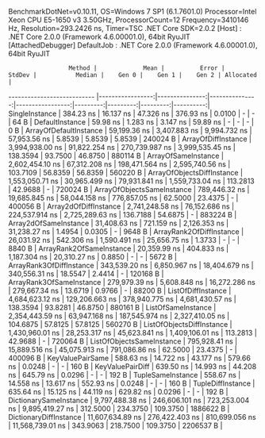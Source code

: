 
BenchmarkDotNet=v0.10.11, OS=Windows 7 SP1 (6.1.7601.0)
Processor=Intel Xeon CPU E5-1650 v3 3.50GHz, ProcessorCount=12
Frequency=3410146 Hz, Resolution=293.2426 ns, Timer=TSC
.NET Core SDK=2.0.2
  [Host]     : .NET Core 2.0.0 (Framework 4.6.00001.0), 64bit RyuJIT  [AttachedDebugger]
  DefaultJob : .NET Core 2.0.0 (Framework 4.6.00001.0), 64bit RyuJIT


                     Method |             Mean |          Error |         StdDev |           Median |    Gen 0 |    Gen 1 |    Gen 2 | Allocated |
--------------------------- |-----------------:|---------------:|---------------:|-----------------:|---------:|---------:|---------:|----------:|
             SingleInstance |        384.23 ns |      16.137 ns |      47.326 ns |        376.93 ns |   0.0100 |        - |        - |      64 B |
            DefaultInstance |         59.98 ns |       1.283 ns |       3.147 ns |         59.89 ns |        - |        - |        - |       0 B |
     ArrayOfDefaultInstance |     59,199.36 ns |   3,407.883 ns |   9,994.732 ns |     57,953.56 ns |   5.8539 |   5.8539 |   5.8539 |  240024 B |
        ArrayOfDiffInstance |  3,994,938.00 ns |  91,822.254 ns | 270,739.987 ns |  3,999,535.45 ns | 138.3594 |  93.7500 |  46.8750 |  880114 B |
        ArrayOfSameInstance |  2,602,454.10 ns |  67,312.208 ns | 198,471.564 ns |  2,595,740.56 ns | 103.7109 |  56.8359 |  56.8359 |  560220 B |
 ArrayOfObjectsDiffInstance |  1,553,050.71 ns |  30,965.499 ns |  79,931.841 ns |  1,559,733.04 ns | 113.2813 |  42.9688 |        - |  720024 B |
 ArrayOfObjectsSameInstance |    789,446.32 ns |  19,685.845 ns |  58,044.158 ns |    776,857.05 ns |  62.5000 |  23.4375 |        - |  400056 B |
      Array2dOfDiffInstance |  2,741,248.58 ns |  76,152.686 ns | 224,537.914 ns |  2,725,289.63 ns | 136.7188 |  54.6875 |        - |  883224 B |
      Array2dOfSameInstance |     31,408.63 ns |     721.159 ns |   2,126.353 ns |     31,238.27 ns |   1.4954 |   0.0305 |        - |    9648 B |
   ArrayRank2OfDiffInstance |     26,031.92 ns |     542.306 ns |   1,590.491 ns |     25,656.75 ns |   1.3733 |        - |        - |    8840 B |
   ArrayRank2OfSameInstance |     20,359.99 ns |     404.833 ns |   1,187.304 ns |     20,310.27 ns |   0.8850 |        - |        - |    5672 B |
   ArrayRank3OfDiffInstance |    343,539.20 ns |   6,850.967 ns |  18,404.679 ns |    340,556.31 ns |  18.5547 |   2.4414 |        - |  120168 B |
   ArrayRank3OfSameInstance |    279,979.39 ns |   5,608.848 ns |  16,272.286 ns |    279,667.34 ns |  13.6719 |   0.9766 |        - |   88200 B |
         ListOfDiffInstance |  4,684,623.12 ns | 129,206.663 ns | 378,940.775 ns |  4,681,430.57 ns | 138.3594 |  93.8281 |  46.8750 |  880161 B |
         ListOfSameInstance |  2,354,443.59 ns |  63,947.168 ns | 187,545.974 ns |  2,327,410.05 ns | 104.6875 |  57.8125 |  57.8125 |  560270 B |
  ListOfObjectsDiffInstance |  1,430,960.01 ns |  28,253.317 ns |  45,623.841 ns |  1,409,106.01 ns | 113.2813 |  42.9688 |        - |  720064 B |
  ListOfObjectsSameInstance |    795,928.41 ns |  15,889.516 ns |  45,075.913 ns |    791,086.86 ns |  62.5000 |  23.4375 |        - |  400096 B |
           KeyValuePairSame |        588.63 ns |      14.722 ns |      43.177 ns |        579.66 ns |   0.0248 |        - |        - |     160 B |
           KeyValuePairDiff |        639.50 ns |      14.993 ns |      44.208 ns |        645.79 ns |   0.0296 |        - |        - |     192 B |
          TupleSameInstance |        558.67 ns |      14.558 ns |      13.617 ns |        552.93 ns |   0.0248 |        - |        - |     160 B |
          TupleDiffInstance |        635.64 ns |      15.125 ns |      44.119 ns |        629.82 ns |   0.0296 |        - |        - |     192 B |
     DictionarySameInstance |  9,797,488.38 ns | 246,606.101 ns | 723,253.004 ns |  9,895,419.27 ns | 312.5000 | 234.3750 | 109.3750 | 1886622 B |
     DictionaryDiffInstance | 11,607,634.89 ns | 276,422.403 ns | 810,699.056 ns | 11,568,739.01 ns | 343.9063 | 218.7500 | 109.3750 | 2206537 B |
